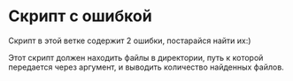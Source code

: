 # Скрипт с ошибкой

Скрипт в этой ветке содержит 2 ошибки, постарайся найти их:)

Этот скрипт должен находить файлы в директории, путь к которой передается через аргумент, и выводить количество найденных файлов.
